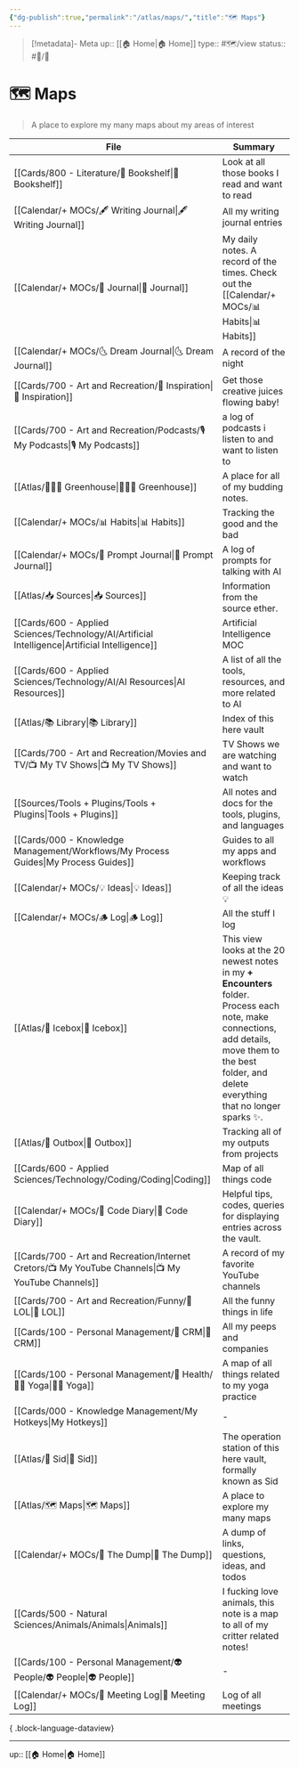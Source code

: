 ```yaml
---
{"dg-publish":true,"permalink":"/atlas/maps/","title":"🗺 Maps"}
---
```


> [!metadata]- Meta
> up:: [[🏠 Home\|🏠 Home]]
> type:: #🗺/view 
> status:: #📝/🌱 

# 🗺 Maps

> A place to explore my many maps about my areas of interest

| File                                                                                                  | Summary                                                                                                                                                                                               |
| ----------------------------------------------------------------------------------------------------- | ----------------------------------------------------------------------------------------------------------------------------------------------------------------------------------------------------- |
| [[Cards/800 - Literature/📗 Bookshelf\|📗 Bookshelf]]                                              | Look at all those books I read and want to read                                                                                                                                                       |
| [[Calendar/+ MOCs/🖋 Writing Journal\|🖋 Writing Journal]]                                         | All my writing journal entries                                                                                                                                                                        |
| [[Calendar/+ MOCs/📓 Journal\|📓 Journal]]                                                         | My daily notes. A record of the times. Check out the [[Calendar/+ MOCs/📊 Habits\|📊 Habits]]                                                                                                                                    |
| [[Calendar/+ MOCs/🌜 Dream Journal\|🌜 Dream Journal]]                                             | A record of the night                                                                                                                                                                                 |
| [[Cards/700 - Art and Recreation/🎨 Inspiration\|🎨 Inspiration]]                                  | Get those creative juices flowing baby!                                                                                                                                                               |
| [[Cards/700 - Art and Recreation/Podcasts/🎙 My Podcasts\|🎙 My Podcasts]]                         | a log of podcasts i listen to and want to listen to                                                                                                                                                   |
| [[Atlas/👨🏻‍🌾 Greenhouse\|👨🏻‍🌾 Greenhouse]]                                                   | A place for all of my budding notes.                                                                                                                                                                  |
| [[Calendar/+ MOCs/📊 Habits\|📊 Habits]]                                                           | Tracking the good and the bad                                                                                                                                                                         |
| [[Calendar/+ MOCs/🎲 Prompt Journal\|🎲 Prompt Journal]]                                           | A log of prompts for talking with AI                                                                                                                                                                  |
| [[Atlas/📥 Sources\|📥 Sources]]                                                                   | Information from the source ether.                                                                                                                                                                    |
| [[Cards/600 - Applied Sciences/Technology/AI/Artificial Intelligence\|Artificial Intelligence]]    | Artificial Intelligence MOC                                                                                                                                                                           |
| [[Cards/600 - Applied Sciences/Technology/AI/AI Resources\|AI Resources]]                          | A list of all the tools, resources, and more related to AI                                                                                                                                            |
| [[Atlas/📚 Library\|📚 Library]]                                                                   | Index of this here vault                                                                                                                                                                              |
| [[Cards/700 - Art and Recreation/Movies and TV/📺 My TV Shows\|📺 My TV Shows]]                    | TV Shows we are watching and want to watch                                                                                                                                                            |
| [[Sources/Tools + Plugins/Tools + Plugins\|Tools + Plugins]]                                       | All notes and docs for the tools, plugins, and languages                                                                                                                                              |
| [[Cards/000 - Knowledge Management/Workflows/My Process Guides\|My Process Guides]]                | Guides to all my apps and workflows                                                                                                                                                                   |
| [[Calendar/+ MOCs/💡 Ideas\|💡 Ideas]]                                                             | Keeping track of all the ideas 💡                                                                                                                                                                     |
| [[Calendar/+ MOCs/🪵 Log\|🪵 Log]]                                                                 | All the stuff I log                                                                                                                                                                                   |
| [[Atlas/🧊 Icebox\|🧊 Icebox]]                                                                     | This view looks at the 20 newest notes in my **+ Encounters** folder. Process each note, make connections, add details, move them to the best folder,  and delete everything that no longer sparks ✨. |
| [[Atlas/💌 Outbox\|💌 Outbox]]                                                                     | Tracking all of my outputs from projects                                                                                                                                                              |
| [[Cards/600 - Applied Sciences/Technology/Coding/Coding\|Coding]]                                  | Map of all things code                                                                                                                                                                                |
| [[Calendar/+ MOCs/🧪 Code Diary\|🧪 Code Diary]]                                                   | Helpful tips, codes, queries for displaying entries across the vault.                                                                                                                                 |
| [[Cards/700 - Art and Recreation/Internet Cretors/📺 My YouTube Channels\|📺 My YouTube Channels]] | A record of my favorite YouTube channels                                                                                                                                                              |
| [[Cards/700 - Art and Recreation/Funny/🤣 LOL\|🤣 LOL]]                                            | All the funny things in life                                                                                                                                                                          |
| [[Cards/100 - Personal Management/👯 CRM\|👯 CRM]]                                                 | All my peeps and companies                                                                                                                                                                            |
| [[Cards/100 - Personal Management/💪 Health/🧘‍♂️ Yoga\|🧘‍♂️ Yoga]]                               | A map of all things related to my yoga practice                                                                                                                                                       |
| [[Cards/000 - Knowledge Management/My Hotkeys\|My Hotkeys]]                                        | \-                                                                                                                                                                                                    |
| [[Atlas/🧠 Sid\|🧠 Sid]]                                                                           | The operation station of this here vault, formally known as Sid                                                                                                                                       |
| [[Atlas/🗺 Maps\|🗺 Maps]]                                                                         | A place to explore my many maps                                                                                                                                                                       |
| [[Calendar/+ MOCs/🔗 The Dump\|🔗 The Dump]]                                                       | A dump of links, questions, ideas, and todos                                                                                                                                                          |
| [[Cards/500 - Natural Sciences/Animals/Animals\|Animals]]                                          | I fucking love animals, this note is a map to all of my critter related notes!                                                                                                                        |
| [[Cards/100 - Personal Management/👽 People/👽 People\|👽 People]]                                 | \-                                                                                                                                                                                                    |
| [[Calendar/+ MOCs/👥 Meeting Log\|👥 Meeting Log]]                                                 | Log of all meetings                                                                                                                                                                                   |

{ .block-language-dataview}

---
up:: [[🏠 Home\|🏠 Home]]

